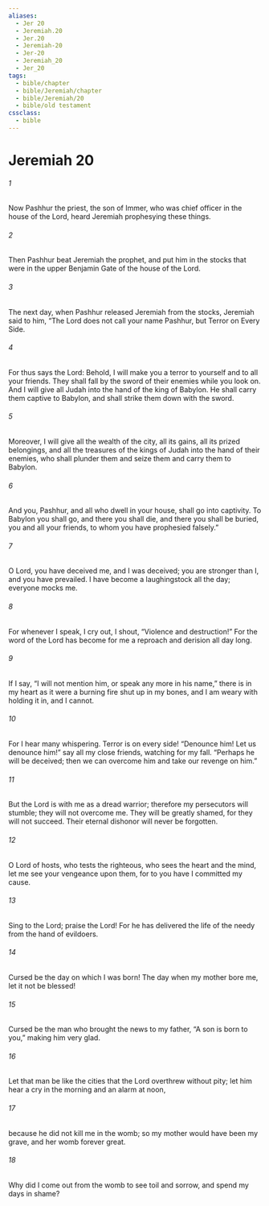 ```yaml
---
aliases:
  - Jer 20
  - Jeremiah.20
  - Jer.20
  - Jeremiah-20
  - Jer-20
  - Jeremiah_20
  - Jer_20
tags:
  - bible/chapter
  - bible/Jeremiah/chapter
  - bible/Jeremiah/20
  - bible/old testament
cssclass:
  - bible
---
```


# Jeremiah 20

###### 1
Now Pashhur the priest, the son of Immer, who was chief officer in the house of the Lord, heard Jeremiah prophesying these things.
###### 2
Then Pashhur beat Jeremiah the prophet, and put him in the stocks that were in the upper Benjamin Gate of the house of the Lord.
###### 3
The next day, when Pashhur released Jeremiah from the stocks, Jeremiah said to him, “The Lord does not call your name Pashhur, but Terror on Every Side.
###### 4
For thus says the Lord: Behold, I will make you a terror to yourself and to all your friends. They shall fall by the sword of their enemies while you look on. And I will give all Judah into the hand of the king of Babylon. He shall carry them captive to Babylon, and shall strike them down with the sword.
###### 5
Moreover, I will give all the wealth of the city, all its gains, all its prized belongings, and all the treasures of the kings of Judah into the hand of their enemies, who shall plunder them and seize them and carry them to Babylon.
###### 6
And you, Pashhur, and all who dwell in your house, shall go into captivity. To Babylon you shall go, and there you shall die, and there you shall be buried, you and all your friends, to whom you have prophesied falsely.”
###### 7
O Lord, you have deceived me, and I was deceived;   you are stronger than I, and you have prevailed.   I have become a laughingstock all the day; everyone mocks me.
###### 8
For whenever I speak, I cry out, I shout, “Violence and destruction!” For the word of the Lord has become for me   a reproach and derision all day long.
###### 9
If I say, “I will not mention him, or speak any more in his name,”   there is in my heart as it were a burning fire shut up in my bones, and I am weary with holding it in, and I cannot.
###### 10
For I hear many whispering.   Terror is on every side! “Denounce him! Let us denounce him!” say all my close friends,   watching for my fall. “Perhaps he will be deceived; then we can overcome him and take our revenge on him.”
###### 11
But the Lord is with me as a dread warrior; therefore my persecutors will stumble;   they will not overcome me.   They will be greatly shamed, for they will not succeed. Their eternal dishonor will never be forgotten.
###### 12
O Lord of hosts, who tests the righteous,   who sees the heart and the mind, let me see your vengeance upon them, for to you have I committed my cause.
###### 13
Sing to the Lord; praise the Lord! For he has delivered the life of the needy from the hand of evildoers.
###### 14
Cursed be the day on which I was born! The day when my mother bore me, let it not be blessed!
###### 15
Cursed be the man who brought the news to my father, “A son is born to you,”   making him very glad.
###### 16
Let that man be like the cities that the Lord overthrew without pity;   let him hear a cry in the morning and an alarm at noon,
###### 17
because he did not kill me in the womb; so my mother would have been my grave, and her womb forever great.
###### 18
Why did I come out from the womb   to see toil and sorrow, and spend my days in shame?


